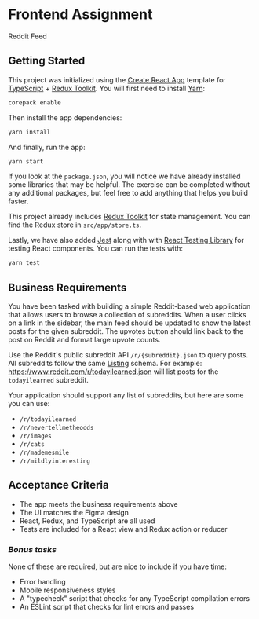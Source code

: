 # Frontend Assignment

Reddit Feed

## Getting Started

This project was initialized using the [Create React App](https://github.com/facebook/create-react-app)
template for [TypeScript](https://typescriptlang.org/) + [Redux Toolkit](https://redux-toolkit.js.org/).
You will first need to install [Yarn](https://yarnpkg.com/):

```sh
corepack enable
```

Then install the app dependencies:

```sh
yarn install
```

And finally, run the app:

```sh
yarn start
```

If you look at the `package.json`, you will notice we have already installed some
libraries that may be helpful. The exercise can be completed without any additional
packages, but feel free to add anything that helps you build faster.

This project already includes [Redux Toolkit](https://redux-toolkit.js.org/)
for state management. You can find the Redux store in `src/app/store.ts`.

Lastly, we have also added [Jest](https://jestjs.io/) along with with
[React Testing Library](https://testing-library.com) for testing React components.
You can run the tests with:

```sh
yarn test
```

## Business Requirements

You have been tasked with building a simple Reddit-based web application that
allows users to browse a collection of subreddits. When a user clicks on a
link in the sidebar, the main feed should be updated to show the latest posts
for the given subreddit. The upvotes button should link back to the post on
Reddit and format large upvote counts.

Use the Reddit's public subreddit API `/r/{subreddit}.json` to query posts. All
subreddits follow the same [Listing](https://www.reddit.com/dev/api/#listings) schema.
For example: <https://www.reddit.com/r/todayilearned.json> will list posts for the
`todayilearned` subreddit.

Your application should support any list of subreddits, but here are some you can use:

- `/r/todayilearned`
- `/r/nevertellmetheodds`
- `/r/images`
- `/r/cats`
- `/r/mademesmile`
- `/r/mildlyinteresting`

## Acceptance Criteria

- The app meets the business requirements above
- The UI matches the Figma design
- React, Redux, and TypeScript are all used
- Tests are included for a React view and Redux action or reducer

### _Bonus tasks_

None of these are required, but are nice to include if you have time:

- Error handling
- Mobile responsiveness styles
- A "typecheck" script that checks for any TypeScript compilation errors
- An ESLint script that checks for lint errors and passes
